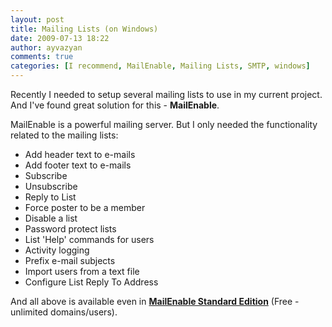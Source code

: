 ```yaml
---
layout: post
title: Mailing Lists (on Windows)
date: 2009-07-13 18:22
author: ayvazyan
comments: true
categories: [I recommend, MailEnable, Mailing Lists, SMTP, windows]
---
```

Recently I needed to setup several mailing lists to use in my current project. And I've found great solution for this - <strong>MailEnable</strong>.

<!--more--> MailEnable is a powerful mailing server. But I only needed the functionality related to the mailing lists:
<div id="_mcePaste">
<ul>
	<li>Add header text to e-mails</li>
	<li>Add footer text to e-mails</li>
	<li>Subscribe</li>
	<li>Unsubscribe</li>
	<li>Reply to List</li>
	<li>Force poster to be a member</li>
	<li>Disable a list</li>
	<li>Password protect lists</li>
	<li>List 'Help' commands for users</li>
	<li>Activity logging</li>
	<li>Prefix e-mail subjects</li>
	<li>Import users from a text file</li>
	<li>Configure List Reply To Address</li>
</ul>
</div>
And all above is available even in <strong><a title="MailEnable Standard Edition" href="http://www.mailenable.com/features/listserver.asp">MailEnable Standard Edition</a></strong> (Free - unlimited domains/users).
